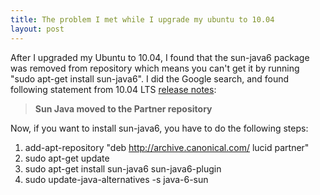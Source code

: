 ```yaml
---
title: The problem I met while I upgrade my ubuntu to 10.04
layout: post
---
```


After I upgraded my Ubuntu to 10.04, I found that the sun-java6 package was removed from repository which means you can't get it by running "sudo apt-get install sun-java6". I did the Google search, and found following statement from 10.04 LTS [release notes](http://www.ubuntu.com/getubuntu/releasenotes/1004#Sun%20Java%20moved%20to%20the%20Partner%20repository): 

>**Sun Java moved to the Partner repository**

Now, if you want to install sun-java6, you have to do the following steps: 

1. add-apt-repository "deb http://archive.canonical.com/ lucid partner" 
2. sudo apt-get update 
3. sudo apt-get install sun-java6 sun-java6-plugin 
4. sudo update-java-alternatives -s java-6-sun
